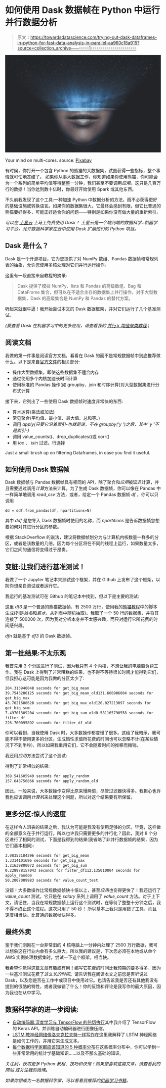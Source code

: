 # 如何使用 Dask 数据帧在 Python 中运行并行数据分析

> 原文：<https://towardsdatascience.com/trying-out-dask-dataframes-in-python-for-fast-data-analysis-in-parallel-aa960c18a915?source=collection_archive---------1----------------------->

![](img/5f0c3d8ecb70794fdbf6fa63524f7e68.png)

Your mind on multi-cores. source: [Pixabay](https://pixabay.com/en/universe-star-space-cosmos-sky-1351865/)

有时候，你打开一个包含 Python 的熊猫的大数据集，试图获得一些指标，整个事情就可怕地冻结了。
如果你从事大数据工作，你知道如果你使用熊猫，你可能会为一个系列的简单平均值等待整整一分钟，我们甚至不要调用*应用*。这只是几百万行的数据！当你达到数十亿时，你最好开始使用 Spark 或其他东西。

不久前我发现了这个工具:一种加速 Python 中数据分析的方法，而不必获得更好的基础设施或转换语言。如果你的数据集很大，它最终会感到有限，但它比普通的熊猫要好得多，可能正好适合你的问题——特别是如果你没有做大量的重新索引。

*可以在* [*土星云*](https://www.saturncloud.io/s/freehosted/?utm_source=Luciano%20Strika-%20Dask%20Dataframes&utm_medium=saturn%20free%20hosted) *上马上免费使用 Dask！
土星云是一个端到端的数据科学+机器学习平台，允许数据科学家在云中使用 Dask 扩展他们的 Python 项目。*

## Dask 是什么？

Dask 是一个开源项目，它为您提供了对 NumPy 数组、Pandas 数据帧和常规列表的抽象，允许您使用多核处理对它们并行运行操作。

这里有一段直接来自教程的摘录:

> Dask 提供了模拟 NumPy、lists 和 Pandas 的高级数组、Bag 和 DataFrame 集合，但可以在不适合主存的数据集上并行操作。对于大型数据集，Dask 的高级集合是 NumPy 和 Pandas 的替代方案。

听起来就很牛逼！我开始尝试本文的 Dask 数据框架，并对它们运行了几个基准测试。

*(要查看 Dask 在机器学习中的更多应用，请查看我的* [*并行 k 均值聚类教程*](https://www.datastuff.tech/machine-learning/k-means-clustering-unsupervised-learning-for-recommender-systems/) *)*

## 阅读文档

我做的第一件事是阅读官方文档，看看在 Dask 的而不是常规数据帧中到底推荐做什么。以下是来自[官方文件](http://dask.pydata.org/en/latest/dataframe.html)的相关部分:

*   操作大型数据集，即使这些数据集不适合内存
*   通过使用多个内核加速长时间计算
*   使用标准的 Pandas 操作(如 groupby、join 和时序计算)对大型数据集进行分布式计算

接下来，它列出了一些使用 Dask 数据帧时速度非常快的东西:

*   算术运算(乘法或加法)
*   常见聚合(平均值、最小值、最大值、总和等。)
*   调用 *apply(只要它沿着索引-也就是说，不在 groupby('y ')之后，其中' y '不是索引-)*
*   调用 value_counts()、drop_duplicates()或 corr()
*   用 *loc* 、 *isin* 过滤，行选择

Just a small brush up on filtering Dataframes, in case you find it useful.

## 如何使用 Dask 数据帧

Dask 数据帧与 Pandas 数据帧具有相同的 API，除了聚合和*应用*被延迟计算，并且需要通过调用*计算*方法来计算。为了生成 Dask 数据帧，你可以像在 Pandas 中一样简单地调用 *read_csv* 方法，或者，给定一个 Pandas 数据帧 *df* ，你可以只调用

```
dd = ddf.from_pandas(df, npartitions=N)
```

其中 *ddf* 是您导入 Dask 数据帧时使用的名称，而 *npartitions* 是告诉数据帧您想要如何对其进行分区的参数。

根据 StackOverflow 的说法，建议将数据帧划分为与计算机内核数量一样多的分区，或者是该数量的几倍，因为每个分区将在不同的线程上运行，如果数量太多，它们之间的通信将变得过于昂贵。

## 变脏:让我们进行基准测试！

我做了一个 Jupyter 笔记本来测试这个框架，并在 Github 上发布了这个框架，以防你想亲自测试或者运行它。

我运行的基准测试可在 Github 的笔记本中找到，但以下是主要的测试:

这里 *df3* 是一个普通的熊猫数据帧，有 2500 万行，使用我的[熊猫教程](http://www.datastuff.tech/data-science/exploratory-data-analysis-with-pandas-and-jupyter-notebooks/)中的脚本生成(列是*姓名*和*薪水*，从列表中随机抽取)。我取了一个 50 行的数据集，并将其连接了 500000 次，因为我对分析本身并不太感兴趣，而只对运行它所花费的时间感兴趣。

*dfn* 就是基于 *df3* 的 Dask 数据帧。

## 第一批结果:不太乐观

我首先用 3 个分区进行了测试，因为我只有 4 个内核，不想让我的电脑超负荷工作。我在 Dask 上得到了非常糟糕的结果，也不得不等待很长时间才能得到它们，但我担心这可能是因为我做的分区太少了:

```
204.313940048 seconds for get_big_mean
39.7543280125 seconds for get_big_mean_old131.600986004 seconds for get_big_max
43.7621600628 seconds for get_big_max_old120.027213097 seconds for get_big_sum
7.49701309204 seconds for get_big_sum_old0.581165790558 seconds for filter_df
226.700095892 seconds for filter_df_old
```

你可以看到，当我使用 Dask 时，大多数操作都变慢了很多。这给了我暗示，我可能不得不使用更多的分区。生成惰性求值所花费的时间也可以忽略不计(在某些情况下不到半秒)，所以如果我重用它们，它不会随着时间的推移而摊销。

我还用*应用*方法尝试了这个测试:

得到了非常相似的结果:

```
369.541605949 seconds for apply_random
157.643756866 seconds for apply_random_old
```

因此，一般来说，大多数操作变得比原来慢两倍，尽管过滤器快得多。我担心也许我也应该调用*计算机*来处理这个问题，所以对这个结果要有所保留。

## 更多分区:惊人的速度

在这样令人沮丧的结果之后，我认为可能是我没有使用足够的分区。毕竟，这样做的全部意义在于并行运行，所以也许我只需要更多的并行化？因此，我对 8 个分区进行了相同的测试，下面是我得到的结果(我省略了非并行数据帧的结果，因为它们基本相同):

```
3.08352184296 seconds for get_big_mean
1.3314101696 seconds for get_big_max
1.21639800072 seconds for get_big_sum
0.228978157043 seconds for filter_df112.135010004 seconds for apply_random
50.2007009983 seconds for value_count_test
```

没错！大多数操作比常规数据帧快十倍以上，甚至*应用*也变得更快了！我还运行了 *value_count* 测试，它只是在 *salary* 系列上调用了 *value_count* 方法。对于上下文，请记住，当我在常规数据帧上运行这个测试时，在等待了整整十分钟之后，我不得不终止这个进程。这次只用了 50 秒！
所以基本上我只是用错了工具，而且速度相当快。比普通的数据帧快得多。

## 最终外卖

鉴于我们刚刚在一台非常旧的 4 核电脑上一分钟内处理了 2500 万行数据，我可以想象这在行业内会有多么巨大。所以我的建议是，下次您必须在本地或从单个 AWS 实例处理数据集时，尝试一下这个框架。相当快。

我希望你觉得这篇文章有趣或有用！编写它花费的时间比我预期的要多得多，因为一些基准测试花费了*这么长的时间*。请告诉我在阅读本文之前您是否听说过 Dask，以及您是否在工作中或项目中使用过它。也请告诉我是否还有其他我没有提到的很酷的特性，或者我做错了什么！你的反馈和评论是我写作的最大原因，因为我也在从中学习。

## 数据科学家的进一步阅读:

*   [自动编码器:深度学习与 TensorFlow 的热切执行](https://www.datastuff.tech/machine-learning/autoencoder-deep-learning-tensorflow-eager-api-keras/)其中我介绍了 TensorFlow 的 Keras API，并训练自动编码器进行图像压缩。
*   [LSTM:教神经网络像洛夫克拉夫特一样写作](https://www.datastuff.tech/machine-learning/lstm-how-to-train-neural-networks-to-write-like-lovecraft/)在这里我解释了 LSTM 神经网络是如何工作的，并用它来生成文本。
*   [每个数据科学家都应该知道的 5 种概率分布](https://www.datastuff.tech/data-science/5-probability-distributions-every-data-scientist-should-know/)在这些概率分布中，你可以学到一些非常常用的统计学基础知识……以及不那么基础的知识。

*关注我，获取更多 Python 教程、技巧和诀窍！如果您喜欢这篇文章，请查看我的网站* *或关注我的微博*[](http://twitter.com/strikingloo)**。**

*如果你想成为一名数据科学家，可以看看我推荐的[机器学习书籍](https://www.datastuff.tech/data-science/3-machine-learning-books-that-helped-me-level-up-as-a-data-scientist/)。*